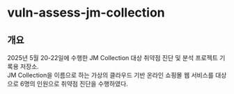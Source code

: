 # vuln-assess-jm-collection

## 개요
2025년 5월 20-22일에 수행한 JM Collection 대상 취약점 진단 및 분석 프로젝트 기록용 저장소.</br>
JM Collection을 이름으로 하는 가상의 클라우드 기반 온라인 쇼핑몰 웹 서비스를 대상으로 6명의 인원으로 취약점 진단을 수행하였다.

